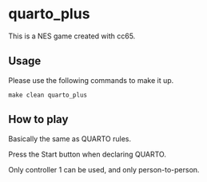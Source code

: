 # quarto_plus
This is a NES game created with cc65.


## Usage

Please use the following commands to make it up.
```
make clean quarto_plus
```


## How to play

Basically the same as QUARTO rules.

Press the Start button when declaring QUARTO.

Only controller 1 can be used, and only person-to-person.
